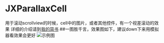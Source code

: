 # JXParallaxCell
用于滚动scrollview的时候，cell中的图片，或者其他控件，有一个视差滚动的效果
详细的介绍请到[我的简书](http://www.jianshu.com/p/d3d58903bdcc)
##一图胜千言，效果图如下，建议down下来用模拟器看效果会更好
![示例图](https://github.com/pujiaxin33/JXParallaxCell/raw/master/parallax.gif)
